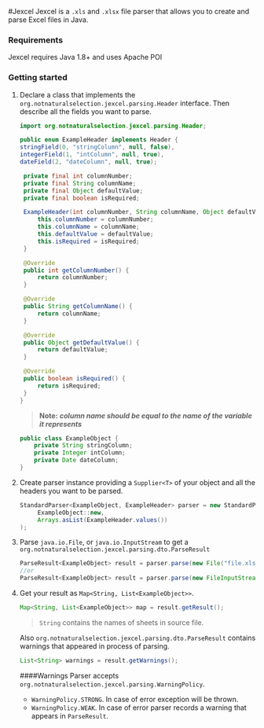#Jexcel
Jexcel is a ```.xls``` and ```.xlsx``` file parser that allows you to create and parse Excel files in Java.

### Requirements
Jexcel requires Java 1.8+ and uses Apache POI
### Getting started
1. Declare a class that implements the ```org.notnaturalselection.jexcel.parsing.Header``` interface. Then describe all the fields you want to parse.

   ```java
   import org.notnaturalselection.jexcel.parsing.Header;

   public enum ExampleHeader implements Header {
   stringField(0, "stringColumn", null, false),
   integerField(1, "intColumn", null, true),
   dateField(2, "dateColumn", null, true);

    private final int columnNumber;
    private final String columnName;
    private final Object defaultValue;
    private final boolean isRequired;

    ExampleHeader(int columnNumber, String columnName, Object defaultValue, boolean isRequired) {
        this.columnNumber = columnNumber;
        this.columnName = columnName;
        this.defaultValue = defaultValue;
        this.isRequired = isRequired;
    }

    @Override
    public int getColumnNumber() {
        return columnNumber;
    }

    @Override
    public String getColumnName() {
        return columnName;
    }

    @Override
    public Object getDefaultValue() {
        return defaultValue;
    }

    @Override
    public boolean isRequired() {
        return isRequired;
    }
   }
   ```
   > **Note:** ***column name should be equal to the name of the variable it represents*** 
   ```java
   public class ExampleObject {
       private String stringColumn;
       private Integer intColumn;
       private Date dateColumn;
   }
   ```
   
2. Create parser instance providing a ```Supplier<T>``` of your object and all the headers you want to be parsed.
   ```java
   StandardParser<ExampleObject, ExampleHeader> parser = new StandardParser<>(
        ExampleObject::new,
        Arrays.asList(ExampleHeader.values())
   );
   ```
3. Parse ```java.io.File```, or ```java.io.InputStream``` to get a ```org.notnaturalselection.jexcel.parsing.dto.ParseResult```
   ```java
   ParseResult<ExampleObject> result = parser.parse(new File("file.xlsx"));
   //or
   ParseResult<ExampleObject> result = parser.parse(new FileInputStream("file.xlsx"));
   ```
4. Get your result as ```Map<String, List<ExampleObject>>```. 
   ```java
   Map<String, List<ExampleObject>> map = result.getResult();
   ```
   >```String``` contains the names of sheets in source file.
   
   Also ```org.notnaturalselection.jexcel.parsing.dto.ParseResult``` contains warnings that appeared in process of parsing.
   ```java
   List<String> warnings = result.getWarnings();
   ```
   ####Warnings
   Parser accepts ```org.notnaturalselection.jexcel.parsing.WarningPolicy```.
   * ```WarningPolicy.STRONG```. In case of error exception will be thrown.
   * ```WarningPolicy.WEAK```. In case of error parser records a warning that appears in ```ParseResult```.
